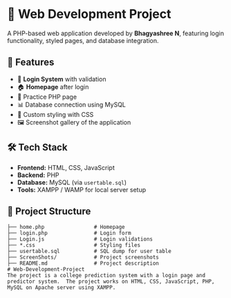 # 🧾 Web Development Project

A PHP-based web application developed by **Bhagyashree N**, featuring login functionality, styled pages, and database integration.

## 🚀 Features

- 🔐 **Login System** with validation
- 🏠 **Homepage** after login
- 🧪 Practice PHP page
- 📊 Database connection using MySQL
- 🎨 Custom styling with CSS
- 🖼️ Screenshot gallery of the application

## 🛠️ Tech Stack

- **Frontend:** HTML, CSS, JavaScript
- **Backend:** PHP
- **Database:** MySQL (via `usertable.sql`)
- **Tools:** XAMPP / WAMP for local server setup

## 📂 Project Structure

```plaintext
├── home.php                # Homepage
├── login.php               # Login form
├── Login.js                # Login validations
├── *.css                   # Styling files
├── usertable.sql           # SQL dump for user table
├── ScreenShots/            # Project screenshots
├── README.md               # Project description
# Web-Development-Project
The project is a college prediction system with a login page and predictor system.  The project works on HTML, CSS, JavaScript, PHP, MySQL on Apache server using XAMPP. 
